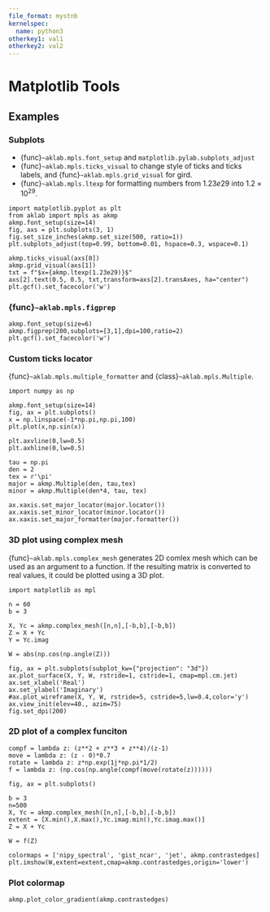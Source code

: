 ```yaml
---
file_format: mystnb
kernelspec:
  name: python3
otherkey1: val1
otherkey2: val2
---
```

# Matplotlib Tools

## Examples

### Subplots
- {func}`~aklab.mpls.font_setup` and `matplotlib.pylab.subplots_adjust`
- {func}`~aklab.mpls.ticks_visual` to change style of ticks and ticks labels, and {func}`~aklab.mpls.grid_visual` for gird.
- {func}`~aklab.mpls.ltexp` for formatting numbers from $1.23e29$ into $1.2 \times 10^{29}$.

```{code-cell} ipython3
import matplotlib.pyplot as plt
from aklab import mpls as akmp
akmp.font_setup(size=14)
fig, axs = plt.subplots(3, 1)
fig.set_size_inches(akmp.set_size(500, ratio=1))
plt.subplots_adjust(top=0.99, bottom=0.01, hspace=0.3, wspace=0.1)

akmp.ticks_visual(axs[0])
akmp.grid_visual(axs[1])
txt = f"$x={akmp.ltexp(1.23e29)}$"
axs[2].text(0.5, 0.5, txt,transform=axs[2].transAxes, ha="center")
plt.gcf().set_facecolor('w')
```
### {func}`~aklab.mpls.figprep`

```{code-cell} ipython3
akmp.font_setup(size=6)
akmp.figprep(200,subplots=[3,1],dpi=100,ratio=2)
plt.gcf().set_facecolor('w')
```
### Custom ticks locator
{func}`~aklab.mpls.multiple_formatter` and {class}`~aklab.mpls.Multiple`.

```{code-cell} ipython3
import numpy as np

akmp.font_setup(size=14)
fig, ax = plt.subplots()
x = np.linspace(-1*np.pi,np.pi,100)
plt.plot(x,np.sin(x))

plt.axvline(0,lw=0.5)
plt.axhline(0,lw=0.5)

tau = np.pi
den = 2
tex = r'\pi'
major = akmp.Multiple(den, tau,tex)
minor = akmp.Multiple(den*4, tau, tex)

ax.xaxis.set_major_locator(major.locator())
ax.xaxis.set_minor_locator(minor.locator())
ax.xaxis.set_major_formatter(major.formatter())
```

### 3D plot using complex mesh
{func}`~aklab.mpls.complex_mesh` generates 2D comlex mesh which can be used as an argument to a function.
If the resulting matrix is converted to real values, it could be plotted using a 3D plot.

```{code-cell} ipython3
import matplotlib as mpl

n = 60
b = 3

X, Yc = akmp.complex_mesh([n,n],[-b,b],[-b,b])
Z = X + Yc
Y = Yc.imag

W = abs(np.cos(np.angle(Z)))

fig, ax = plt.subplots(subplot_kw={"projection": "3d"})
ax.plot_surface(X, Y, W, rstride=1, cstride=1, cmap=mpl.cm.jet)
ax.set_xlabel('Real')
ax.set_ylabel('Imaginary')
#ax.plot_wireframe(X, Y, W, rstride=5, cstride=5,lw=0.4,color='y')
ax.view_init(elev=40., azim=75)
fig.set_dpi(200)
```
### 2D plot of a complex funciton

```{code-cell} ipython3
compf = lambda z: (z**2 + z**3 + z**4)/(z-1)
move = lambda z: (z - 0)*0.7
rotate = lambda z: z*np.exp(1j*np.pi*1/2)
f = lambda z: (np.cos(np.angle(compf(move(rotate(z))))))

fig, ax = plt.subplots()

b = 3
n=500
X, Yc = akmp.complex_mesh([n,n],[-b,b],[-b,b])
extent = [X.min(),X.max(),Yc.imag.min(),Yc.imag.max()]
Z = X + Yc

W = f(Z)

colormaps = ['nipy_spectral', 'gist_ncar', 'jet', akmp.contrastedges]
plt.imshow(W,extent=extent,cmap=akmp.contrastedges,origin='lower')
```

### Plot colormap

```{code-cell} ipython3
akmp.plot_color_gradient(akmp.contrastedges)
```